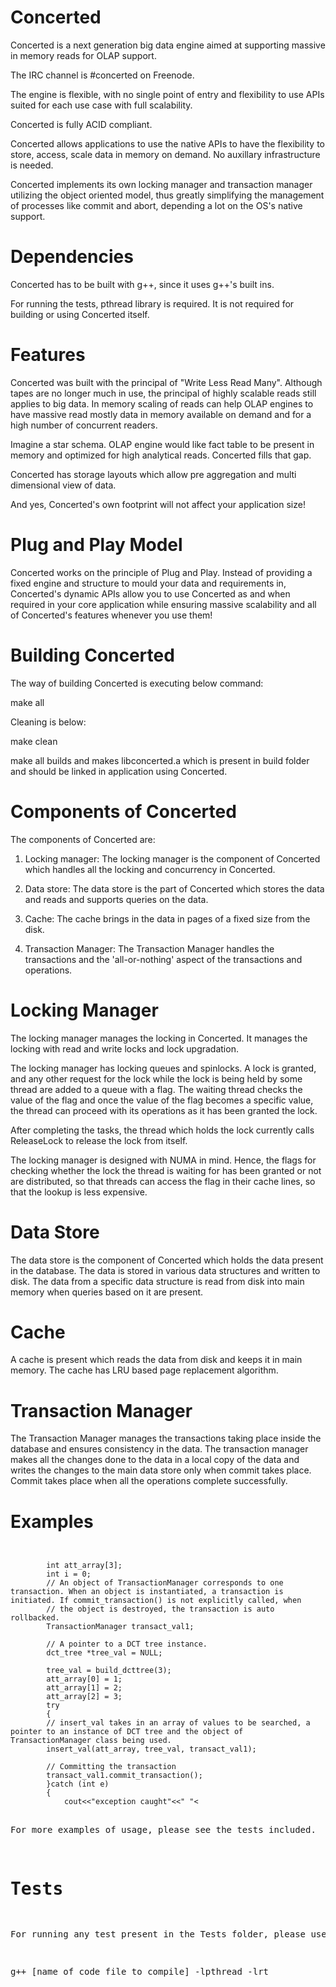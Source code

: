 Concerted
=========


Concerted is a next generation big data engine aimed at supporting massive in memory reads for OLAP support.

The IRC channel is #concerted on Freenode.

The engine is flexible, with no single point of entry and flexibility to use APIs suited for each use case with full scalability.

Concerted is fully ACID compliant.

Concerted allows applications to use the native APIs to have the flexibility to store, access, scale data in memory on demand. No auxillary infrastructure is needed.

Concerted implements its own locking manager and transaction manager utilizing the object oriented model, thus greatly simplifying the management of processes like commit and abort, depending a lot on the OS's native support.


Dependencies
============

Concerted has to be built with g++, since it uses g++'s built ins.

For running the tests, pthread library is required. It is not required for building or using Concerted itself.

Features
=====================

Concerted was built with the principal of "Write Less Read Many". Although tapes are no longer much in use, the principal of highly scalable reads still applies to big data. In memory scaling of reads can help OLAP engines to have massive read mostly data in memory available on demand and for a high number of concurrent readers.

Imagine a star schema. OLAP engine would like fact table to be present in memory and optimized for high analytical reads. Concerted fills that gap.

Concerted has storage layouts which allow pre aggregation and multi dimensional view of data.

And yes, Concerted's own footprint will not affect your application size!


Plug and Play Model
================================================

Concerted works on the principle of Plug and Play. Instead of providing a fixed engine and structure to mould your data and requirements in, Concerted's dynamic APIs allow you to use Concerted as and when required in your core application while ensuring massive scalability and all of Concerted's features whenever you use them!

Building Concerted
================================================

The way of building Concerted is executing below command:

make all

Cleaning is below:

make clean

make all builds and makes libconcerted.a which is present in build folder and should be linked in application using Concerted.


Components of Concerted
=======================

The components of Concerted are:


1) Locking manager: The locking manager is the component of Concerted which handles all the locking and concurrency in Concerted.

2) Data store: The data store is the part of Concerted which stores the data and reads and supports queries on the data.

3) Cache: The cache brings in the data in pages of a fixed size from the disk.

4) Transaction Manager: The Transaction Manager handles the transactions and the 'all-or-nothing' aspect of the transactions and operations.



Locking Manager
==============

The locking manager manages the locking in Concerted. It manages the locking with read and write locks and lock upgradation.

The locking manager has locking queues and spinlocks. A lock is granted, and any other request for the lock while the lock is being held by some thread are added to a queue with a flag. The waiting thread checks the value of the flag and once the value of the flag becomes a specific value, the thread can proceed with its operations as it has been granted the lock.

After completing the tasks, the thread which holds the lock currently calls ReleaseLock to release the lock from itself.

The locking manager is designed with NUMA in mind. Hence, the flags for checking whether the lock the thread is waiting for has been granted or not are distributed, so that threads can access the flag in their cache lines, so that the lookup is less expensive.


Data Store
==========

The data store is the component of Concerted which holds the data present in the database. The data is stored in various data structures and written to disk. The data from a specific data structure is read from disk into main memory when queries based on it are present.



Cache
=====

A cache is present which reads the data from disk and keeps it in main memory. The cache has LRU based page replacement algorithm.


Transaction Manager
===================

The Transaction Manager manages the transactions taking place inside the database and ensures consistency in the data. The transaction manager makes all the changes done to the data in a local copy of the data and writes the changes to the main data store only when commit takes place. Commit takes place when all the operations complete successfully.

Examples
========

<pre><code> 

		int att_array[3];
		int i = 0;
		// An object of TransactionManager corresponds to one transaction. When an object is instantiated, a transaction is initiated. If commit_transaction() is not explicitly called, when
		// the object is destroyed, the transaction is auto rollbacked.
		TransactionManager transact_val1;

		// A pointer to a DCT tree instance.
		dct_tree *tree_val = NULL;

		tree_val = build_dcttree(3);
		att_array[0] = 1;
		att_array[1] = 2;
		att_array[2] = 3;
		try
		{
		// insert_val takes in an array of values to be searched, a pointer to an instance of DCT tree and the object of TransactionManager class being used.
		insert_val(att_array, tree_val, transact_val1);

		// Committing the transaction
		transact_val1.commit_transaction();
		}catch (int e)
		{
			cout<<"exception caught"<<" "<<e<<endl;
			return 1;
		}

		if (search_val(att_array, tree_val))
		{
			cout<<"All values found"<<endl;
		}
		else
		{
			cout<<"All values not found"<<endl;
		}
</pre></code>

For more examples of usage, please see the tests included.

Tests
=====

For running any test present in the Tests folder, please use:

g++ [name of code file to compile] -lpthread -lrt


